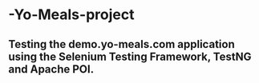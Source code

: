 # -Yo-Meals-project
## Testing the demo.yo-meals.com application using the Selenium Testing Framework, TestNG and Apache POI.


